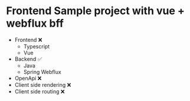 # Frontend Sample project with vue + webflux bff

* Frontend ❌
  * Typescript
  * Vue
* Backend ✅
  * Java
  * Spring Webflux
* OpenApi ❌
* Client side rendering ❌
* Client side routing ❌